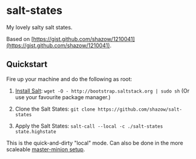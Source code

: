 # salt-states

My lovely salty salt states.

Based on [https://gist.github.com/shazow/1210041](https://gist.github.com/shazow/1210041).


## Quickstart

Fire up your machine and do the following as root:

1. [Install Salt](http://docs.saltstack.com/topics/installation/index.html):
   `wget -O - http://bootstrap.saltstack.org | sudo sh`
   (Or use your favourite package manager.)

2. Clone the Salt States: `git clone https://github.com/shazow/salt-states`

3. Apply the Salt States:
   `salt-call --local -c ./salt-states state.highstate`

This is the quick-and-dirty "local" mode. Can also be done in the more scaleable
[master-minion setup](http://docs.saltstack.com/ref/configuration/minion.html).
